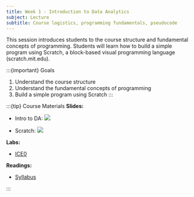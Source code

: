 ```yaml
---
title: Week 1 - Introduction to Data Analytics
subject: Lecture
subtitle: Course logistics, programming fundamentals, pseudocode
---
```


This session introduces students to the course structure and fundamental concepts of programming. Students will learn how to build a simple program using Scratch, a block-based visual programming language (scratch.mit.edu).

:::{important} Goals
1. Understand the course structure
2. Understand the fundamental concepts of programming
3. Build a simple program using Scratch
:::

:::{tip} Course Materials 
**Slides:** 

* Intro to DA: [![](images/slides-pdf-blue-adobeacrobatreader)][pdf link1]

* Scratch: [![](images/slides-pdf-blue-adobeacrobatreader)][pdf link2]

**Labs:** 
* [ICE0](assets/ICE0.sb3)

**Readings:**
* [Syllabus](syllabus)
<!-- * [Course Tools](tools) -->
:::

[pdf link1]: https://khlee42.github.io/datahandling-content-pdf/intro.pdf
[pdf link2]: https://khlee42.github.io/datahandling-content-pdf/scratch.pdf